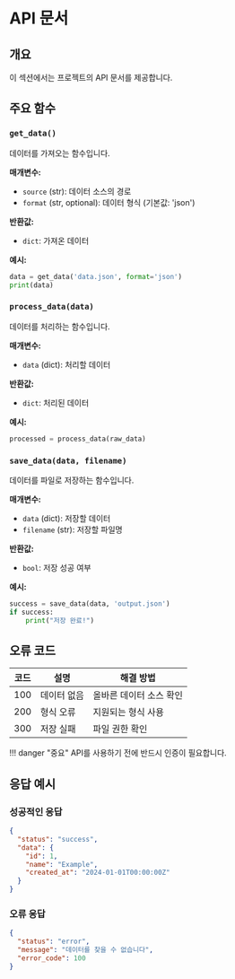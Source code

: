 # API 문서

## 개요

이 섹션에서는 프로젝트의 API 문서를 제공합니다.

## 주요 함수

### `get_data()`

데이터를 가져오는 함수입니다.

**매개변수:**
- `source` (str): 데이터 소스의 경로
- `format` (str, optional): 데이터 형식 (기본값: 'json')

**반환값:**
- `dict`: 가져온 데이터

**예시:**
```python
data = get_data('data.json', format='json')
print(data)
```

### `process_data(data)`

데이터를 처리하는 함수입니다.

**매개변수:**
- `data` (dict): 처리할 데이터

**반환값:**
- `dict`: 처리된 데이터

**예시:**
```python
processed = process_data(raw_data)
```

### `save_data(data, filename)`

데이터를 파일로 저장하는 함수입니다.

**매개변수:**
- `data` (dict): 저장할 데이터
- `filename` (str): 저장할 파일명

**반환값:**
- `bool`: 저장 성공 여부

**예시:**
```python
success = save_data(data, 'output.json')
if success:
    print("저장 완료!")
```

## 오류 코드

| 코드 | 설명 | 해결 방법 |
|------|------|-----------|
| 100 | 데이터 없음 | 올바른 데이터 소스 확인 |
| 200 | 형식 오류 | 지원되는 형식 사용 |
| 300 | 저장 실패 | 파일 권한 확인 |

!!! danger "중요"
    API를 사용하기 전에 반드시 인증이 필요합니다.

## 응답 예시

### 성공적인 응답

```json
{
  "status": "success",
  "data": {
    "id": 1,
    "name": "Example",
    "created_at": "2024-01-01T00:00:00Z"
  }
}
```

### 오류 응답

```json
{
  "status": "error",
  "message": "데이터를 찾을 수 없습니다",
  "error_code": 100
}
```